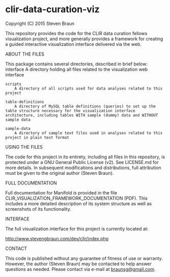 # clir-data-curation-viz
Copyright (C) 2015 Steven Braun

This repository provides the code for the CLIR data curation fellows visualization project, and more generally provides a framework for creating a guided interactive visualization interface delivered via the web.

ABOUT THE FILES

This package contains several directories, described in brief below:
	interface
		A directory holding all files related to the visualization web interface
		
	scripts
		A directory of all scripts used for data analyses related to this project
		
	table-definitions
		A directory of MySQL table definitions (queries) to set up the table structure necessary for the visualization interface architecture, including tables WITH sample (dummy) data and WITHOUT sample data
		
	sample-data
		A directory of sample text files used in analyses related to this project in plain text format
		
USING THE FILES

The code for this project in its entirety, including all files in this repository, is protected under a GNU General Public License (v2). See LICENSE.md for more details. In subsequent modifications and distributions, full attribution must be given to the original author (Steven Braun).

FULL DOCUMENTATION

Full documentation for Manifold is provided in the file CLIR_VISUALIZATION_FRAMEWORK_DOCUMENTATION (PDF). This includes a more detailed description of its system structure as well as screenshots of its functionality.

INTERFACE

The full visualization interface for this project is currently located at:

http://www.stevengbraun.com/dev/clir/index.php

CONTACT

This code is published without any guarantee of fitness of use or warranty. However, the author (Steven Braun) may be contacted to help answer questions as needed. Please contact via e-mail at <braunsg@gmail.com>.
